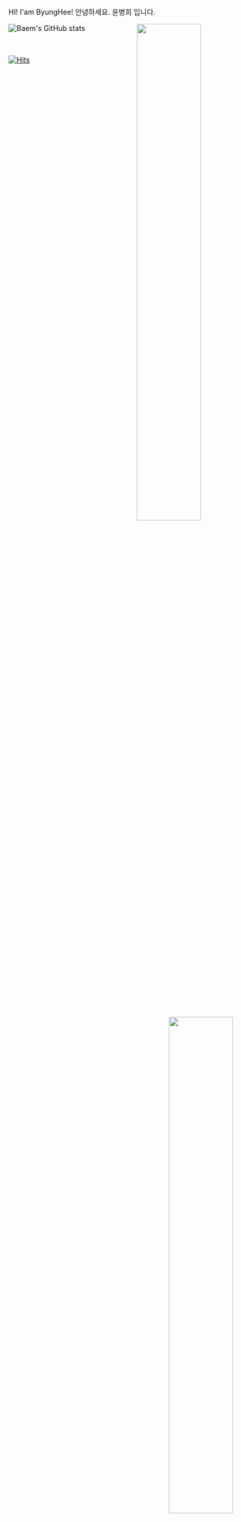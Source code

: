 <!-- ![header](https://capsule-render.vercel.app/api?type=waving)-->
HI! I'am ByungHee!
안녕하세요. 윤병희 입니다.

<!---
<a href="mailto:d.dylany21@gmail.com">
  <img src="https://img.shields.io/badge/Mail-EA4335?style=for-the-badge&logo=gmail&logoColor=white"/>
</a>
--->

![Baem's GitHub stats](https://github-readme-stats.vercel.app/api?username=dylan-yoon&theme=dark&show_icons=true)
<img align="right" width="50%" src="https://github-readme-stats.vercel.app/api/top-langs/?username=dylan-yoon&theme=gotham&exclude_repo=Computer-Science-Engineering&layout=compact&langs_count=10"/></a>

</br>


<!--
**Dylan-yoon/Dylan-yoon** is a ✨ _special_ ✨ repository because its `README.md` (this file) appears on your GitHub profile.

Here are some ideas to get you started:

- 🔭 I’m currently working on ...
- 🌱 I’m currently learning ...
- 👯 I’m looking to collaborate on ...
- 🤔 I’m looking for help with ...
- 💬 Ask me about ...
- 📫 How to reach me: ...
- 😄 Pronouns: ...
- ⚡ Fun fact: ...
-->

[![Hits](https://hits.seeyoufarm.com/api/count/incr/badge.svg?url=https%3A%2F%2Fgithub.com%2FDylan-yoon&count_bg=%2379C83D&title_bg=%23555555&icon=&icon_color=%23E7E7E7&title=hits&edge_flat=false)](https://hits.seeyoufarm.com)

<div align="center">

<img align="right" width="50%" src="http://mazassumnida.wtf/api/pastel/generate_badge?boj=d_dylany21"/></a>

<div align="left" width="60%">

<!-- ### 👩‍💻Tech Stack👩‍💻
<img src="https://img.shields.io/badge/Swift-F05138?style=flat-square&logo=Swift&logoColor=white"/> <img src="https://img.shields.io/badge/iOS-000000?style=flat-square&logo=Apple&logoColor=white"/> <img src="https://img.shields.io/badge/XCode-147EFB?style=flat-square&logo=xcode&logoColor=white"/> <img src="https://img.shields.io/badge/GitHub-181717?style=flat-square&logo=github&logoColor=white"/> <img src="https://img.shields.io/badge/Git-F05032?style=flat-square&logo=Git&logoColor=white"/>
 -->
 
</div>
  
 
<div align="left">
 
 
</div>
